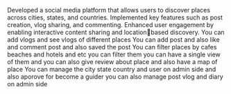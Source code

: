 Developed a social media platform that allows users to discover places across cities, states, and countries. Implemented key features such as post creation, vlog sharing, and commenting. Enhanced user engagement by enabling interactive content sharing and locationbased discovery.
You can add vlogs and see vlogs of different places 
You can add post and also like and comment post and also saved the post 
You can filter places by cafes beaches and hotels and etc you can filter them you can have a single view of them and you can also give review about place and also have a map of place 
You can manage the city state country and user on admin side and also aporove for become a guider 
you can also manage post vlog and diary on admin side
